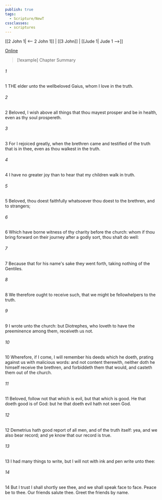 ```yaml
---
publish: true
tags:
  - Scripture/NewT
cssclasses:
  - scriptures
---
```

[[2 John 1| <-- 2 John 1]] | [[3 John]] | [[Jude 1| Jude 1 -->]]

[Online](https://churchofjesuschrist.org/study/scriptures/nt/3-jn/1?lang=eng)

>[!example] Chapter Summary
>
###### 1
1 THE elder unto the wellbeloved Gaius, whom I love in the truth.
###### 2
2 Beloved, I wish above all things that thou mayest prosper and be in health, even as thy soul prospereth.
###### 3
3 For I rejoiced greatly, when the brethren came and testified of the truth that is in thee, even as thou walkest in the truth.
###### 4
4 I have no greater joy than to hear that my children walk in truth.
###### 5
5 Beloved, thou doest faithfully whatsoever thou doest to the brethren, and to strangers;
###### 6
6 Which have borne witness of thy charity before the church: whom if thou bring forward on their journey after a godly sort, thou shalt do well:
###### 7
7 Because that for his name's sake they went forth, taking nothing of the Gentiles.
###### 8
8 We therefore ought to receive such, that we might be fellowhelpers to the truth.
###### 9
9 I wrote unto the church: but Diotrephes, who loveth to have the preeminence among them, receiveth us not.
###### 10
10 Wherefore, if I come, I will remember his deeds which he doeth, prating against us with malicious words: and not content therewith, neither doth he himself receive the brethren, and forbiddeth them that would, and casteth them out of the church.
###### 11
11 Beloved, follow not that which is evil, but that which is good. He that doeth good is of God: but he that doeth evil hath not seen God.
###### 12
12 Demetrius hath good report of all men, and of the truth itself: yea, and we also bear record; and ye know that our record is true.
###### 13
13 I had many things to write, but I will not with ink and pen write unto thee:
###### 14
14 But I trust I shall shortly see thee, and we shall speak face to face. Peace be to thee. Our friends salute thee. Greet the friends by name.




